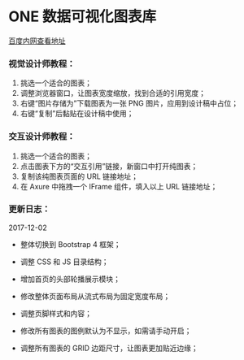 # ONE 数据可视化图表库

[百度内网查看地址](http://youcanyouup.info/dux_charts/)

### 视觉设计师教程：
1. 挑选一个适合的图表；
2. 调整浏览器窗口，让图表宽度缩放，找到合适的引用宽度；
3. 右键“图片存储为”下载图表为一张 PNG 图片，应用到设计稿中占位；
4. 右键“复制”后黏贴在设计稿中使用；


### 交互设计师教程：
1. 挑选一个适合的图表；
2. 点击图表下方的“交互引用”链接，新窗口中打开纯图表；
3. 复制该纯图表页面的 URL 链接地址；
4. 在 Axure 中拖拽一个 IFrame 组件，填入以上 URL 链接地址；


### 更新日志：


2017-12-02

- 整体切换到 Bootstrap 4 框架；
- 调整 CSS 和 JS 目录结构；
- 增加首页的头部轮播展示模块；
- 修改整体页面布局从流式布局为固定宽度布局；
- 调整页脚样式和内容；

- 修改所有图表的图例默认为不显示，如需请手动开启；
- 调整所有图表的 GRID 边距尺寸，让图表更加贴近边缘；

